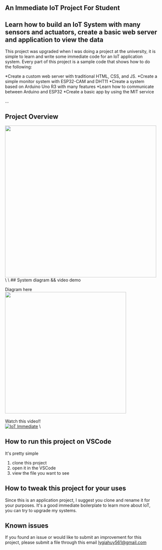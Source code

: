 ## An Immediate IoT Project For Student

## Learn how to build an IoT System with many sensors and actuators, create a basic web server and application to view the data
This project was upgraded when I was doing a project at the university, it is simple to learn and write some immediate code for an IoT application system.
Every part of this project is a sample code that shows how to do the following:

*Create a custom web server with traditional HTML, CSS, and JS.
*Create a simple monitor system with ESP32-CAM and DHT11
*Create a system based on Arduino Uno R3 with many features
*Learn how to communicate between Arduino and ESP32
*Create a basic app by using the MIT service

...
## Project Overview

<img src="https://github.com/jamesli72/Crop-Monitoring-IoT-Basic/assets/141984131/7d195c78-aa67-4692-b943-e07149b08055" width="500" height="500">
\
\
## System diagram && video demo

Diagram here
\
<img src="https://github.com/jamesli72/Crop-Monitoring-IoT-Basic/assets/141984131/3140ac28-b262-4821-9a67-bfa7e33df556" width="400" height="400">
\
\
Watch this video!!
\
[![IoT Immediate](https://i9.ytimg.com/vi_webp/Vykp29GQEq8/mqdefault.webp?v=65e16627&sqp=CIDLha8G&rs=AOn4CLA-iQrZQFoSkVg5V1iSr3iYIcc2_A)](https://www.youtube.com/watch?v=Vykp29GQEq8&t=4s)
\

## How to run this project on VSCode
It's pretty simple
1. clone this project
2. open it in the VSCode
3. view the file you want to see

## How to tweak this project for your uses

Since this is an application project, I suggest you clone and rename it for your purposes. It's a good immediate boilerplate to learn more about IoT, you can try to upgrade my systems.

## Known issues

If you found an issue or would like to submit an improvement for this project, please submit a file through this email lygiahuy561@gmail.com
